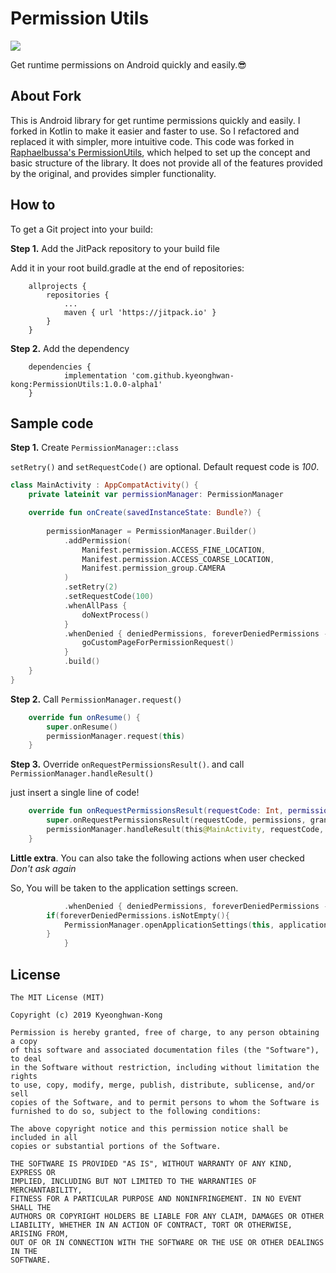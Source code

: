 # Permission Utils
[![](https://jitpack.io/v/kyeonghwan-kong/PermissionUtils.svg)](https://jitpack.io/#kyeonghwan-kong/PermissionUtils)

Get runtime permissions on Android quickly and easily.😎

## About Fork
This is Android library for get runtime permissions quickly and easily. I forked in Kotlin to make it easier and faster to use. So I refactored and replaced it with simpler, more intuitive code. This code was forked in [Raphaelbussa's PermissionUtils](https://github.com/raphaelbussa/PermissionUtils), which helped to set up the concept and basic structure of the library. It does not provide all of the features provided by the original, and provides simpler functionality.

## How to
To get a Git project into your build:

**Step 1.** Add the JitPack repository to your build file

Add it in your root build.gradle at the end of repositories:
```Gradle
	allprojects {
		repositories {
			...
			maven { url 'https://jitpack.io' }
		}
	}
```

**Step 2.** Add the dependency
```Gradle
	dependencies {
	        implementation 'com.github.kyeonghwan-kong:PermissionUtils:1.0.0-alpha1'
	}
```
## Sample code

**Step 1.** Create `PermissionManager::class`

`setRetry()` and `setRequestCode()` are optional. Default request code is *100*.

```Kotlin
class MainActivity : AppCompatActivity() {
    private lateinit var permissionManager: PermissionManager

    override fun onCreate(savedInstanceState: Bundle?) {
	
        permissionManager = PermissionManager.Builder()
            .addPermission(
                Manifest.permission.ACCESS_FINE_LOCATION,
                Manifest.permission.ACCESS_COARSE_LOCATION,
                Manifest.permission_group.CAMERA
            )
            .setRetry(2)
            .setRequestCode(100)
            .whenAllPass {
                doNextProcess()
            }
            .whenDenied { deniedPermissions, foreverDeniedPermissions ->
                goCustomPageForPermissionRequest()
            }
            .build()
    }
}
```

**Step 2.** Call `PermissionManager.request()`
```Kotlin
    override fun onResume() {
        super.onResume()
        permissionManager.request(this)
    }
```

**Step 3.** Override `onRequestPermissionsResult()`. and call `PermissionManager.handleResult()`

just insert a single line of code!

```Kotlin
    override fun onRequestPermissionsResult(requestCode: Int, permissions: Array<out String>, grantResults: IntArray) {
        super.onRequestPermissionsResult(requestCode, permissions, grantResults)
        permissionManager.handleResult(this@MainActivity, requestCode, permissions, grantResults)
    }
```

**Little extra**. You can also take the following actions when user checked *Don't ask again*

So, You will be taken to the application settings screen.
```Kotlin
            .whenDenied { deniedPermissions, foreverDeniedPermissions ->
		if(foreverDeniedPermissions.isNotEmpty(){
			PermissionManager.openApplicationSettings(this, application.packageName)
		}
            }
```

## License
```
The MIT License (MIT)

Copyright (c) 2019 Kyeonghwan-Kong

Permission is hereby granted, free of charge, to any person obtaining a copy
of this software and associated documentation files (the "Software"), to deal
in the Software without restriction, including without limitation the rights
to use, copy, modify, merge, publish, distribute, sublicense, and/or sell
copies of the Software, and to permit persons to whom the Software is
furnished to do so, subject to the following conditions:

The above copyright notice and this permission notice shall be included in all
copies or substantial portions of the Software.

THE SOFTWARE IS PROVIDED "AS IS", WITHOUT WARRANTY OF ANY KIND, EXPRESS OR
IMPLIED, INCLUDING BUT NOT LIMITED TO THE WARRANTIES OF MERCHANTABILITY,
FITNESS FOR A PARTICULAR PURPOSE AND NONINFRINGEMENT. IN NO EVENT SHALL THE
AUTHORS OR COPYRIGHT HOLDERS BE LIABLE FOR ANY CLAIM, DAMAGES OR OTHER
LIABILITY, WHETHER IN AN ACTION OF CONTRACT, TORT OR OTHERWISE, ARISING FROM,
OUT OF OR IN CONNECTION WITH THE SOFTWARE OR THE USE OR OTHER DEALINGS IN THE
SOFTWARE.
```
